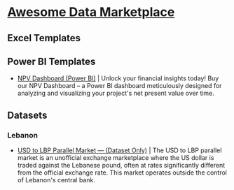 # [Awesome Data Marketplace](https://letstalkdata.lemonsqueezy.com/)

## Excel Templates


## Power BI Templates
* [NPV Dashboard (Power BI)](https://letstalkdata.lemonsqueezy.com/checkout?cart=397ee188-c5d3-4234-b13f-65f08e3f8a2b) | Unlock your financial insights today! Buy our NPV Dashboard – a Power BI dashboard meticulously designed for analyzing and visualizing your project's net present value over time.

## Datasets
### Lebanon
* [USD to LBP Parallel Market — (Dataset Only)](https://letstalkdata.lemonsqueezy.com/checkout?cart=2953c202-4aed-4d6b-af75-8bbda0f056f6) | The USD to LBP parallel market is an unofficial exchange marketplace where the US dollar is traded against the Lebanese pound, often at rates significantly different from the official exchange rate. This market operates outside the control of Lebanon's central bank.

